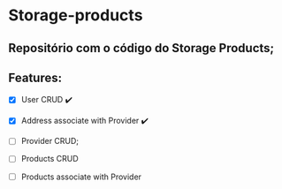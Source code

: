 # Storage-products

## Repositório com o código do Storage Products; 


## Features: 
- [x] User CRUD :heavy_check_mark:
- [x] Address associate with Provider :heavy_check_mark:
- [ ] Provider CRUD;
- [ ] Products CRUD
- [ ] Products associate with Provider

